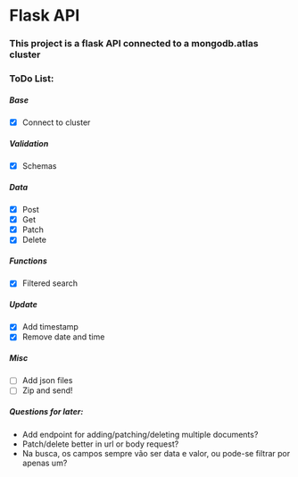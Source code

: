 # Flask API
### This project is a flask API connected to a mongodb.atlas cluster

### ToDo List:

##### Base
- [x] Connect to cluster

##### Validation
- [x] Schemas

##### Data
- [x] Post
- [x] Get
- [x] Patch
- [x] Delete

##### Functions
- [x] Filtered search

##### Update
- [x] Add timestamp
- [x] Remove date and time

##### Misc
- [ ] Add json files
- [ ] Zip and send!

##### Questions for later:
- Add endpoint for adding/patching/deleting multiple documents?
- Patch/delete better in url or body request?
- Na busca, os campos sempre vão ser data e valor, ou pode-se filtrar por apenas um?